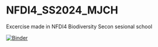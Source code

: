 # NFDI4_SS2024_MJCH

Excercise made in NFDI4 Biodiversity Secon sesional school 

[![Binder](https://mybinder.org/badge_logo.svg)](https://mybinder.org/v2/gh/mjcarmonah/NFDI4_SS2024_MJCH/HEAD)
